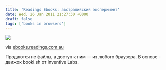 ```yaml
---
title: 'Readings Ebooks: австралийский эксперимент'
date: Wed, 26 Jan 2011 21:27:30 +0000
draft: false
tags: ['books in browsers']
---
```


![](http://posterous.com/getfile/files.posterous.com/v-x/bbhsDyzEJdBtdvcJzcijFznipecIdwDDudumtJlrsigFgtnkmnmhwlyfgGqr/media_httpwwwreadings_mBGnw.jpg.scaled500.jpg)

via [ebooks.readings.com.au](http://ebooks.readings.com.au/posts/welcome-to-readings-ebooks)

Продаются не файлы, а доступ к ним — из любого браузера. В основе - движок booki.sh от Inventive Labs.